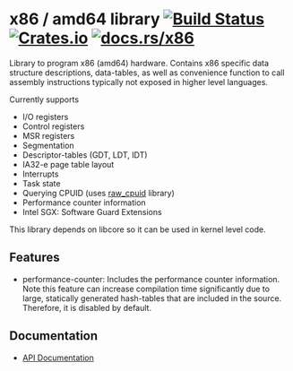 # x86 / amd64 library [![Build Status](https://travis-ci.org/gz/rust-x86.svg)](https://travis-ci.org/gz/rust-x86) [![Crates.io](https://img.shields.io/crates/v/x86.svg)](https://crates.io/crates/x86) [![docs.rs/x86](https://docs.rs/x86/badge.svg)](https://docs.rs/crate/x86/)


Library to program x86 (amd64) hardware. Contains x86 specific data structure descriptions, data-tables, as well as convenience function to call assembly instructions typically not exposed in higher level languages.

Currently supports
  * I/O registers
  * Control registers
  * MSR registers
  * Segmentation
  * Descriptor-tables (GDT, LDT, IDT)
  * IA32-e page table layout
  * Interrupts
  * Task state
  * Querying CPUID (uses [raw_cpuid](https://github.com/gz/rust-cpuid) library)
  * Performance counter information
  * Intel SGX: Software Guard Extensions

This library depends on libcore so it can be used in kernel level code.

## Features

  * performance-counter: Includes the performance counter information. Note this feature
    can increase compilation time significantly due to large, statically generated hash-tables
    that are included in the source. Therefore, it is disabled by default.

## Documentation
 * [API Documentation](https://docs.rs/crate/x86/)
